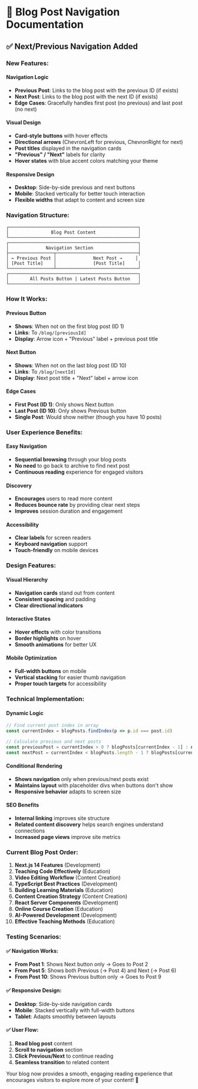 # 🔄 Blog Post Navigation Documentation

## ✅ Next/Previous Navigation Added

### **New Features:**

#### **Navigation Logic**
- **Previous Post**: Links to the blog post with the previous ID (if exists)
- **Next Post**: Links to the blog post with the next ID (if exists)
- **Edge Cases**: Gracefully handles first post (no previous) and last post (no next)

#### **Visual Design**
- **Card-style buttons** with hover effects
- **Directional arrows** (ChevronLeft for previous, ChevronRight for next)
- **Post titles** displayed in the navigation cards
- **"Previous" / "Next"** labels for clarity
- **Hover states** with blue accent colors matching your theme

#### **Responsive Design**
- **Desktop**: Side-by-side previous and next buttons
- **Mobile**: Stacked vertically for better touch interaction
- **Flexible widths** that adapt to content and screen size

### **Navigation Structure:**

```
┌─────────────────────────────────────────────────┐
│                Blog Post Content                │
└─────────────────────────────────────────────────┘
┌─────────────────────────────────────────────────┐
│              Navigation Section                 │
├─────────────────┬───────────────────────────────┤
│ ← Previous Post │              Next Post →     │
│ [Post Title]    │              [Post Title]     │
└─────────────────┴───────────────────────────────┘
┌─────────────────────────────────────────────────┐
│        All Posts Button | Latest Posts Button   │
└─────────────────────────────────────────────────┘
```

### **How It Works:**

#### **Previous Button**
- **Shows**: When not on the first blog post (ID 1)
- **Links**: To `/blog/[previousId]`
- **Display**: Arrow icon + "Previous" label + previous post title

#### **Next Button**  
- **Shows**: When not on the last blog post (ID 10)
- **Links**: To `/blog/[nextId]`
- **Display**: Next post title + "Next" label + arrow icon

#### **Edge Cases**
- **First Post (ID 1)**: Only shows Next button
- **Last Post (ID 10)**: Only shows Previous button
- **Single Post**: Would show neither (though you have 10 posts)

### **User Experience Benefits:**

#### **Easy Navigation**
- **Sequential browsing** through your blog posts
- **No need** to go back to archive to find next post
- **Continuous reading** experience for engaged visitors

#### **Discovery**
- **Encourages** users to read more content
- **Reduces bounce rate** by providing clear next steps
- **Improves** session duration and engagement

#### **Accessibility**
- **Clear labels** for screen readers
- **Keyboard navigation** support
- **Touch-friendly** on mobile devices

### **Design Features:**

#### **Visual Hierarchy**
- **Navigation cards** stand out from content
- **Consistent spacing** and padding
- **Clear directional indicators**

#### **Interactive States**
- **Hover effects** with color transitions
- **Border highlights** on hover
- **Smooth animations** for better UX

#### **Mobile Optimization**
- **Full-width buttons** on mobile
- **Vertical stacking** for easier thumb navigation
- **Proper touch targets** for accessibility

### **Technical Implementation:**

#### **Dynamic Logic**
```javascript
// Find current post index in array
const currentIndex = blogPosts.findIndex(p => p.id === post.id)

// Calculate previous and next posts
const previousPost = currentIndex > 0 ? blogPosts[currentIndex - 1] : null
const nextPost = currentIndex < blogPosts.length - 1 ? blogPosts[currentIndex + 1] : null
```

#### **Conditional Rendering**
- **Shows navigation** only when previous/next posts exist
- **Maintains layout** with placeholder divs when buttons don't show
- **Responsive behavior** adapts to screen size

#### **SEO Benefits**
- **Internal linking** improves site structure
- **Related content discovery** helps search engines understand connections
- **Increased page views** improve site metrics

### **Current Blog Post Order:**
1. **Next.js 14 Features** (Development)
2. **Teaching Code Effectively** (Education)  
3. **Video Editing Workflow** (Content Creation)
4. **TypeScript Best Practices** (Development)
5. **Building Learning Materials** (Education)
6. **Content Creation Strategy** (Content Creation)
7. **React Server Components** (Development)
8. **Online Course Creation** (Education)
9. **AI-Powered Development** (Development)
10. **Effective Teaching Methods** (Education)

### **Testing Scenarios:**

#### **✅ Navigation Works:**
- **From Post 1**: Shows Next button only → Goes to Post 2
- **From Post 5**: Shows both Previous (→ Post 4) and Next (→ Post 6)
- **From Post 10**: Shows Previous button only → Goes to Post 9

#### **✅ Responsive Design:**
- **Desktop**: Side-by-side navigation cards
- **Mobile**: Stacked vertically with full-width buttons
- **Tablet**: Adapts smoothly between layouts

#### **✅ User Flow:**
1. **Read blog post** content
2. **Scroll to navigation** section
3. **Click Previous/Next** to continue reading
4. **Seamless transition** to related content

Your blog now provides a smooth, engaging reading experience that encourages visitors to explore more of your content! 🚀
